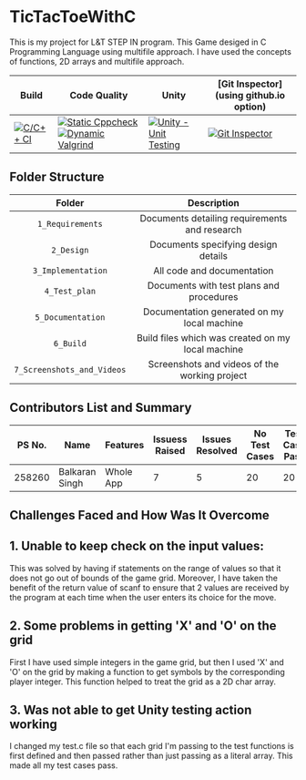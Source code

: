 # TicTacToeWithC
This is my project for L&amp;T STEP IN program. This Game desiged in C Programming Language using multifile approach. I have used the concepts of functions, 2D arrays and multifile approach.




Build | Code Quality | Unity | [Git Inspector](using github.io option)
------|----------|-------|--------------
[![C/C++ CI](https://github.com/bmaan99/TicTacToeWithC/actions/workflows/c-cpp.yml/badge.svg)](https://github.com/bmaan99/TicTacToeWithC/actions/workflows/c-cpp.yml) | [![Static Cppcheck](https://github.com/bmaan99/TicTacToeWithC/actions/workflows/cppcheck.yml/badge.svg)](https://github.com/bmaan99/TicTacToeWithC/actions/workflows/cppcheck.yml) [![Dynamic Valgrind](https://github.com/bmaan99/TicTacToeWithC/actions/workflows/CodeQuality_Dynamic.yml/badge.svg)](https://github.com/bmaan99/TicTacToeWithC/actions/workflows/CodeQuality_Dynamic.yml)| [![Unity - Unit Testing](https://github.com/bmaan99/TicTacToeWithC/actions/workflows/unity.yml/badge.svg)](https://github.com/bmaan99/TicTacToeWithC/actions/workflows/unity.yml)| [![Git Inspector](https://github.com/bmaan99/TicTacToeWithC/actions/workflows/gitinspector.yml/badge.svg)](https://github.com/bmaan99/TicTacToeWithC/actions/workflows/gitinspector.yml)


## Folder Structure

|           Folder           	|                    Description                    	|
|:--------------------------:	|:-------------------------------------------------:	|
|      `1_Requirements`      	|   Documents detailing requirements and research   	|
|         `2_Design`         	|        Documents specifying design details        	|
|     `3_Implementation`     	|             All code and documentation            	|
|        `4_Test_plan`       	|      Documents with test plans and procedures     	|
|      `5_Documentation`     	|    Documentation generated on my local machine    	|
|          `6_Build`         	| Build files which was created on my local machine 	|
| `7_Screenshots_and_Videos` 	|   Screenshots and videos of the working project   	|
## Contributors List and Summary

PS No. |  Name   |    Features    | Issuess Raised |Issues Resolved|No Test Cases|Test Case Pass
-------|---------|----------------|----------------|---------------|-------------|--------------
258260 | Balkaran Singh  | Whole App    | 7     | 5   | 20   | 20     

## Challenges Faced and How Was It Overcome

## 1. Unable to keep check on the input values:
This was solved by having if statements on the range of values so that it does not go out of bounds of the game grid. Moreover, I have taken the benefit of the return value of scanf to ensure that 2 values are received by the program at each time when the user enters its choice for the move.

## 2. Some problems in getting 'X' and 'O' on the grid
First I have used simple integers in the game grid, but then I used 'X' and 'O' on the grid by making a function to get symbols by the corresponding player integer. This function helped to treat the grid as a 2D char array.

## 3. Was not able to get Unity testing action working
I changed my test.c file so that each grid I'm passing to the test functions is first defined and then passed rather than just passing as a literal array. This made all my test cases pass.
